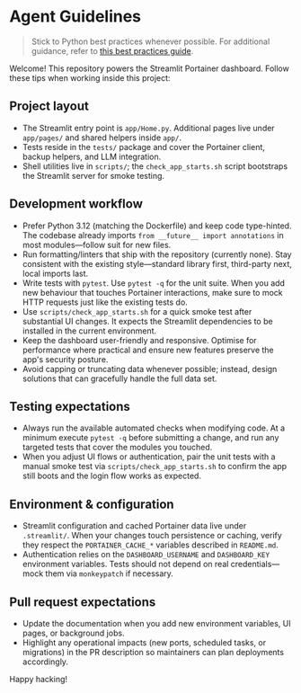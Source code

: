 # Agent Guidelines

> Stick to Python best practices whenever possible. For additional guidance, refer to [this best practices guide](https://gist.github.com/ruimaranhao/4e18cbe3dad6f68040c32ed6709090a3).

Welcome! This repository powers the Streamlit Portainer dashboard. Follow these tips when working inside this project:

## Project layout
- The Streamlit entry point is `app/Home.py`. Additional pages live under `app/pages/` and shared helpers inside `app/`.
- Tests reside in the `tests/` package and cover the Portainer client, backup helpers, and LLM integration.
- Shell utilities live in `scripts/`; the `check_app_starts.sh` script bootstraps the Streamlit server for smoke testing.

## Development workflow
- Prefer Python 3.12 (matching the Dockerfile) and keep code type-hinted. The codebase already imports `from __future__ import annotations` in most modules—follow suit for new files.
- Run formatting/linters that ship with the repository (currently none). Stay consistent with the existing style—standard library first, third-party next, local imports last.
- Write tests with `pytest`. Use `pytest -q` for the unit suite. When you add new behaviour that touches Portainer interactions, make sure to mock HTTP requests just like the existing tests do.
- Use `scripts/check_app_starts.sh` for a quick smoke test after substantial UI changes. It expects the Streamlit dependencies to be installed in the current environment.
- Keep the dashboard user-friendly and responsive. Optimise for performance where practical and ensure new features preserve the app's security posture.
- Avoid capping or truncating data whenever possible; instead, design solutions that can gracefully handle the full data set.

## Testing expectations
- Always run the available automated checks when modifying code. At a minimum execute `pytest -q` before submitting a change, and run any targeted tests that cover the modules you touched.
- When you adjust UI flows or authentication, pair the unit tests with a manual smoke test via `scripts/check_app_starts.sh` to confirm the app still boots and the login flow works as expected.

## Environment & configuration
- Streamlit configuration and cached Portainer data live under `.streamlit/`. When your changes touch persistence or caching, verify they respect the `PORTAINER_CACHE_*` variables described in `README.md`.
- Authentication relies on the `DASHBOARD_USERNAME` and `DASHBOARD_KEY` environment variables. Tests should not depend on real credentials—mock them via `monkeypatch` if necessary.

## Pull request expectations
- Update the documentation when you add new environment variables, UI pages, or background jobs.
- Highlight any operational impacts (new ports, scheduled tasks, or migrations) in the PR description so maintainers can plan deployments accordingly.

Happy hacking!

